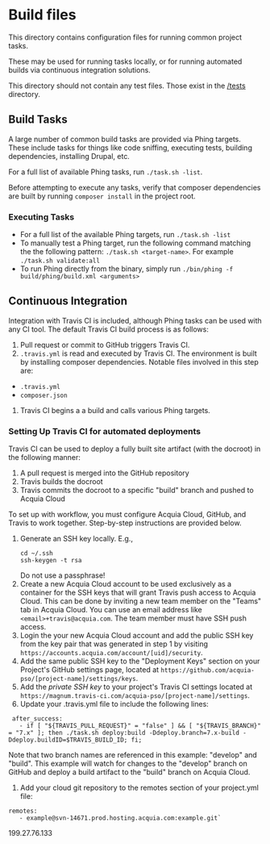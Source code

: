 # Build files

This directory contains configuration files for running common project tasks. 

These may be used for running tasks locally, or for running automated builds via 
continuous integration solutions.

This directory should not contain any test files. Those exist in the 
[/tests](/tests) directory.

## Build Tasks

A large number of common build tasks are provided via Phing targets. These 
include tasks for things like code sniffing, executing tests, building 
dependencies, installing Drupal, etc.

For a full list of available Phing tasks, run `./task.sh -list`.

Before attempting to execute any tasks, verify that composer dependencies
are built by running `composer install` in the project root.

### Executing Tasks

* For a full list of the available Phing targets, run `./task.sh -list`
* To manually test a Phing target, run the following command matching the
  the following pattern: `./task.sh <target-name>`. 
  For example `./task.sh validate:all`
* To run Phing directly from the binary, simply run `./bin/phing -f build/phing/build.xml <arguments>`

## Continuous Integration

Integration with Travis CI is included, although Phing tasks can be used with
 any CI tool. The default Travis CI build process is as follows:

1. Pull request or commit to GitHub triggers Travis CI.
1. `.travis.yml` is read and executed by Travis CI. The environment is built
  by installing composer dependencies. Notable files involved in this step are:
  * `.travis.yml`
  * `composer.json`
1. Travis CI begins a a build and calls various Phing targets.

### Setting Up Travis CI for automated deployments

Travis CI can be used to deploy a fully built site artifact (with the docroot)
in the following manner:
1. A pull request is merged into the GitHub repository
2. Travis builds the docroot
3. Travis commits the docroot to a specific "build" branch and pushed to Acquia
   Cloud
   
To set up with workflow, you must configure Acquia Cloud, GitHub, and Travis
to work together. Step-by-step instructions are provided below.


1. Generate an SSH key locally. E.g.,
   ````
   cd ~/.ssh
   ssh-keygen -t rsa
   ````
   Do not use a passphrase!
1. Create a new Acquia Cloud account to be used exclusively as a container for
   the SSH keys that will grant Travis push access to Acquia Cloud. This can be
   done by inviting a new team member on the "Teams" tab in Acquia Cloud. You
   can use an email address like `<email>+travis@acquia.com`. The team member
   must have SSH push access.
1. Login the your new Acquia Cloud account and add the public SSH key from the
   key pair that was generated in step 1 by visiting
   `https://accounts.acquia.com/account/[uid]/security`.
1. Add the same public SSH key to the "Deployment Keys" section on your 
   Project's GitHub settings page, located at
   `https://github.com/acquia-pso/[project-name]/settings/keys`.
1. Add the _private SSH key_ to your project's Travis CI settings located at
   `https://magnum.travis-ci.com/acquia-pso/[project-name]/settings`.
1. Update your .travis.yml file to include the following lines:
  ````
   after_success:
     - if [ "${TRAVIS_PULL_REQUEST}" = "false" ] && [ "${TRAVIS_BRANCH}" = "7.x" ]; then ./task.sh deploy:build -Ddeploy.branch=7.x-build -Ddeploy.buildID=$TRAVIS_BUILD_ID; fi;
  ````
  Note that two branch names are referenced in this example: "develop" and "build".
  This example will watch for changes to the "develop" branch on GitHub and deploy
  a build artifact to the "build" branch on Acquia Cloud.
1. Add your cloud git repository to the remotes section of your project.yml file:
  ````
  remotes:
     - example@svn-14671.prod.hosting.acquia.com:example.git`
  ````
199.27.76.133
